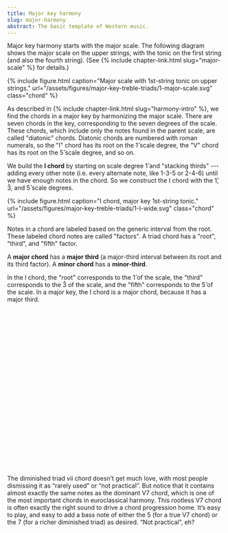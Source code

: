 ```yaml
---
title: Major key harmony
slug: major-harmony
abstract: The basic template of Western music.
---
```


Major key harmony starts with the major scale.
The following diagram shows the major scale on the upper strings,
with the tonic on the first string (and also the fourth string).
(See {% include chapter-link.html slug="major-scale" %}
for details.)

{% include figure.html 
    caption="Major scale with 1st-string tonic on upper strings." 
    url="/assets/figures/major-key-treble-triads/1-major-scale.svg" 
    class="chord" 
%}

As described in {% include chapter-link.html slug="harmony-intro" %},
we find the chords in a major key by harmonizing the major scale.
There are seven chords in the key,
corresponding to the seven degrees of the scale.
These chords, which include only the notes found in the parent scale,
are called "diatonic" chords.
Diatonic chords are numbered with roman numerals,
so the "I" chord has its root on the 1&#x302; scale degree, 
the "V" chord has its root on the 5&#x302; scale degree, 
and so on.

We build the **I chord** by starting on scale degree 1&#x302; and "stacking thirds" ---
adding every other note (i.e. every alternate note, like 1-3-5 or 2-4-6)  until we have enough notes in the chord.
So we construct the I chord with the 1&#x302;, 3&#x302;, and 5&#x302; scale degrees.

{% include figure.html 
    caption="I chord, major key 1st-string tonic." 
    url="/assets/figures/major-key-treble-triads/1-I-wide.svg" 
    class="chord" 
%}

Notes in a chord are labeled based on the generic interval from the root.
These labeled chord notes are called "factors".
A triad chord has a "root", "third", and "fifth" factor.

A **major chord** has a **major third** (a major-third interval between its root and its third factor).
A **minor chord** has a **minor-third**.

In the I chord, the "root" corresponds to the 1&#x302; of the scale,
the "third" corresponds to the 3&#x302; of the scale,
and the "fifth" corresponds to the 5&#x302; of the scale.
In a major key,
the I chord is a major chord,
because it has a major third.











<p style="margin-top: 400px;">


The diminished triad vii chord doesn’t get much love, 
with most people dismissing it as “rarely used” or “not practical”. 
But notice that it contains almost exactly the same notes as the dominant V7 chord, 
which is one of the most important chords in euroclassical harmony. 
This rootless V7 chord is often exactly the right sound to drive a chord progression home. 
It’s easy to play, 
and easy to add a bass note of either the 5 (for a true V7 chord) or the 7 (for a richer diminished triad) as desired. 
“Not practical”, eh?
